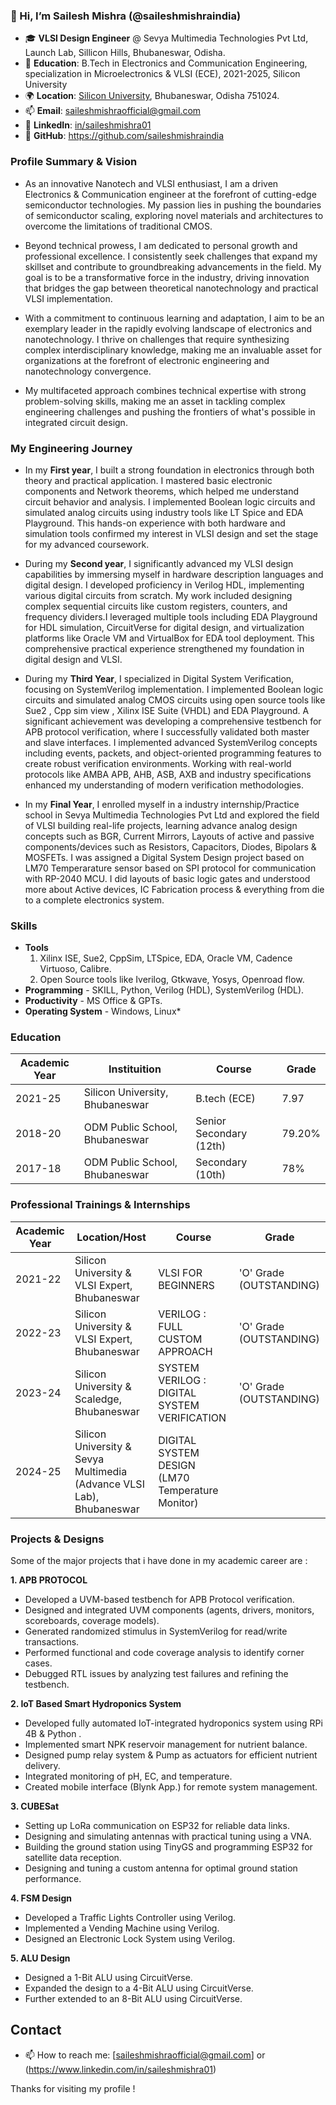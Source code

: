### 👋 Hi, I’m Sailesh Mishra (@saileshmishraindia)

- 🎓 **VLSI Design Engineer** @ Sevya Multimedia Technologies Pvt Ltd, Launch Lab, Sillicon Hills, Bhubaneswar, Odisha.
- 📘 **Education**: B.Tech in Electronics and Communication Engineering, specialization in Microelectronics & VLSI (ECE), 2021-2025, Silicon University
- 🌍 **Location**: [Silicon University](https://www.linkedin.com/school/silicontech-bbs/), Bhubaneswar, Odisha 751024.
- 📫 **Email**: [saileshmishraofficial@gmail.com](mailto:saileshmishra164@gmail.com)
- 💼 **LinkedIn**: [in/saileshmishra01](https://www.linkedin.com/in/saileshmishra01/)
- 💾 **GitHub**: https://github.com/saileshmishraindia


### Profile Summary & Vision

* As an innovative Nanotech and VLSI enthusiast, I am a driven Electronics & Communication engineer at the forefront of cutting-edge semiconductor technologies. My passion lies in pushing the boundaries of semiconductor scaling, exploring novel materials and architectures to overcome the limitations of traditional CMOS.

* Beyond technical prowess, I am dedicated to personal growth and professional excellence. I consistently seek challenges that expand my skillset and contribute to groundbreaking advancements in the field. My goal is to be a transformative force in the industry, driving innovation that bridges the gap between theoretical nanotechnology and practical VLSI implementation.

* With a commitment to continuous learning and adaptation, I aim to be an exemplary leader in the rapidly evolving landscape of electronics and nanotechnology. I thrive on challenges that require synthesizing complex interdisciplinary knowledge, making me an invaluable asset for organizations at the forefront of electronic engineering and nanotechnology convergence.

* My multifaceted approach combines technical expertise with strong problem-solving skills, making me an asset in tackling complex engineering challenges and pushing the frontiers of what's possible in integrated circuit design.


### My Engineering Journey 
- In my **First year**, I built a strong foundation in electronics through both theory and practical application. I mastered basic electronic components and Network theorems, which helped me understand circuit behavior and analysis. I implemented Boolean logic circuits and simulated analog circuits using industry tools like LT Spice and EDA Playground. This hands-on experience with both hardware and simulation tools confirmed my interest in VLSI design and set the stage for my advanced coursework.


- During my **Second year**, I significantly advanced my VLSI design capabilities by immersing myself in hardware description languages and digital design. I developed proficiency in Verilog HDL, implementing various digital circuits from scratch. My work included designing complex sequential circuits like custom registers, counters, and frequency dividers.I leveraged multiple tools including EDA Playground for HDL simulation, CircuitVerse for digital design, and virtualization platforms like Oracle VM and VirtualBox for EDA tool deployment. This comprehensive practical experience strengthened my foundation in digital design and VLSI.


- During my **Third Year**, I specialized in Digital System Verification, focusing on SystemVerilog implementation. I implemented Boolean logic circuits and simulated analog CMOS circuits using open source tools like Sue2 , Cpp sim view , Xilinx ISE Suite (VHDL) and EDA Playground. A significant achievement was developing a comprehensive testbench for APB protocol verification, where I successfully validated both master and slave interfaces. I implemented advanced SystemVerilog concepts including events, packets, and object-oriented programming features to create robust verification environments. Working with real-world protocols like AMBA APB, AHB, ASB, AXB and industry specifications enhanced my understanding of modern verification methodologies.

- In my **Final Year**, I enrolled myself in a industry internship/Practice school in Sevya Multimedia Technologies Pvt Ltd and explored the field of VLSI building real-life projects, learning advance analog design concepts such as BGR, Current Mirrors, Layouts of active and passive components/devices such as Resistors, Capacitors, Diodes, Bipolars & MOSFETs. I was assigned a Digital System Design project based on LM70 Temperarature sensor based on SPI protocol for communication with RP-2040 MCU. I did layouts of basic logic gates and understood more about Active devices, IC Fabrication process & everything from die to a complete electronics system. 

### Skills
- **Tools** </br>
  1. Xilinx ISE, Sue2, CppSim, LTSpice, EDA, Oracle VM, Cadence Virtuoso, Calibre.
  2. Open Source tools like Iverilog, Gtkwave, Yosys, Openroad flow.
- **Programming** - SKILL, Python, Verilog (HDL), SystemVerilog (HDL). 
- **Productivity** - MS Office & GPTs.
- **Operating System** - Windows, Linux* </br>


### Education

| Academic Year  | Instituition  | Course | Grade |
| ------------- | ------------------- | -----  | ----- |
| 2021-25  | Silicon University, Bhubaneswar  | B.tech (ECE) | 7.97 |
| 2018-20  | ODM Public School, Bhubaneswar  | Senior Secondary (12th) | 79.20% |
| 2017-18  | ODM Public School, Bhubaneswar | Secondary (10th) | 78% |


### Professional Trainings & Internships

| Academic Year  | Location/Host  | Course | Grade |
| ------------- | ---------------- | -----  | ----- |
| 2021-22  | Silicon University & VLSI Expert, Bhubaneswar | VLSI FOR BEGINNERS | 'O' Grade (OUTSTANDING) |
| 2022-23  | Silicon University & VLSI Expert, Bhubaneswar | VERILOG : FULL CUSTOM APPROACH | 'O' Grade (OUTSTANDING) |
| 2023-24  | Silicon University & Scaledge, Bhubaneswar | SYSTEM VERILOG : DIGITAL SYSTEM VERIFICATION | 'O' Grade (OUTSTANDING) |
| 2024-25  | Silicon University & Sevya Multimedia (Advance VLSI Lab), Bhubaneswar | DIGITAL SYSTEM DESIGN (LM70 Temperature Monitor) | 

### Projects & Designs

Some of the major projects that i have done in my academic career are :

  **1. APB PROTOCOL** </br>

- Developed a UVM-based testbench for APB Protocol verification.
- Designed and integrated UVM components (agents, drivers, monitors, scoreboards, coverage models).
- Generated randomized stimulus in SystemVerilog for read/write transactions. 
- Performed functional and code coverage analysis to identify corner cases. 
- Debugged RTL issues by analyzing test failures and refining the testbench.

  
**2. IoT Based Smart Hydroponics System** </br>

- Developed fully automated IoT-integrated hydroponics system using RPi 4B & Python . 
- Implemented smart NPK reservoir management for nutrient balance.
- Designed pump relay system & Pump as actuators for efficient nutrient delivery. 
- Integrated monitoring of pH, EC, and temperature.
- Created mobile interface (Blynk App.) for remote system management.


**3. CUBESat** </br>

- Setting up LoRa communication on ESP32 for reliable data links.
- Designing and simulating antennas with practical tuning using a VNA. 
- Building the ground station using TinyGS and programming ESP32 for satellite data reception.
- Designing and tuning a custom antenna for optimal ground station performance.

  
**4. FSM Design** </br>

- Developed a Traffic Lights Controller using Verilog.
- Implemented a Vending Machine using Verilog. 
- Designed an Electronic Lock System using Verilog.


**5. ALU Design** </br>

- Designed a 1-Bit ALU using CircuitVerse.
- Expanded the design to a 4-Bit ALU using CircuitVerse. 
- Further extended to an 8-Bit ALU using CircuitVerse.



<!--
- [**MQTT BASED GAS ALERTING SYSTEM**](): </br>
    - This project implements a digital temperature monitor by connecting a temperature sensor ([LM70](docs/datasheet-LM70-TI-tempSensor.pdf) [`docs/datasheet-LM70-TI-tempSensor.pdf`]) and a three-segment display to measure and display a range of $0-99^\circ C$ or $0-99^\circ F$ with an accuracy of $\pm 2^\circ C$.
    - I was a contributor in this project.
-->

## Contact
- 📫 How to reach me: [saileshmishraofficial@gmail.com] or (https://www.linkedin.com/in/saileshmishra01)


Thanks for visiting my profile ! 
<!---
saileshmishraindia/saileshmishraindia is a ✨ special ✨ repository because its `README.md` (this file) appears on your GitHub profile.
You can click the Preview link to take a look at your changes.
--->
